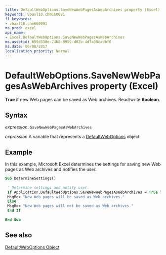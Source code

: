 ```yaml
---
title: DefaultWebOptions.SaveNewWebPagesAsWebArchives property (Excel)
keywords: vbaxl10.chm660091
f1_keywords:
- vbaxl10.chm660091
ms.prod: excel
api_name:
- Excel.DefaultWebOptions.SaveNewWebPagesAsWebArchives
ms.assetid: 659d338e-74b8-8959-d02b-4d7a08cadbf0
ms.date: 06/08/2017
localization_priority: Normal
---
```



# DefaultWebOptions.SaveNewWebPagesAsWebArchives property (Excel)

 **True** if new Web pages can be saved as Web archives. Read/write **Boolean**.


## Syntax

_expression_. `SaveNewWebPagesAsWebArchives`

_expression_ A variable that represents a [DefaultWebOptions](Excel.DefaultWebOptions.md) object.


## Example

In this example, Microsoft Excel determines the settings for saving new Web pages as Web archives and notifies the user.


```vb
Sub DetermineSettings() 
 
 ' Determine settings and notify user. 
 If Application.DefaultWebOptions.SaveNewWebPagesAsWebArchives = True Then 
 MsgBox "New Web pages will be saved as Web archives." 
 Else 
 MsgBox "New Web pages will not be saved as Web archives." 
 End If 
 
End Sub
```


## See also


[DefaultWebOptions Object](Excel.DefaultWebOptions.md)

